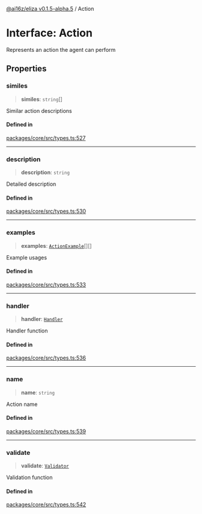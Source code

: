 [@ai16z/eliza v0.1.5-alpha.5](../index.md) / Action

# Interface: Action

Represents an action the agent can perform

## Properties

### similes

> **similes**: `string`[]

Similar action descriptions

#### Defined in

[packages/core/src/types.ts:527](https://github.com/roschler/eliza/blob/main/packages/core/src/types.ts#L527)

***

### description

> **description**: `string`

Detailed description

#### Defined in

[packages/core/src/types.ts:530](https://github.com/roschler/eliza/blob/main/packages/core/src/types.ts#L530)

***

### examples

> **examples**: [`ActionExample`](ActionExample.md)[][]

Example usages

#### Defined in

[packages/core/src/types.ts:533](https://github.com/roschler/eliza/blob/main/packages/core/src/types.ts#L533)

***

### handler

> **handler**: [`Handler`](../type-aliases/Handler.md)

Handler function

#### Defined in

[packages/core/src/types.ts:536](https://github.com/roschler/eliza/blob/main/packages/core/src/types.ts#L536)

***

### name

> **name**: `string`

Action name

#### Defined in

[packages/core/src/types.ts:539](https://github.com/roschler/eliza/blob/main/packages/core/src/types.ts#L539)

***

### validate

> **validate**: [`Validator`](../type-aliases/Validator.md)

Validation function

#### Defined in

[packages/core/src/types.ts:542](https://github.com/roschler/eliza/blob/main/packages/core/src/types.ts#L542)
